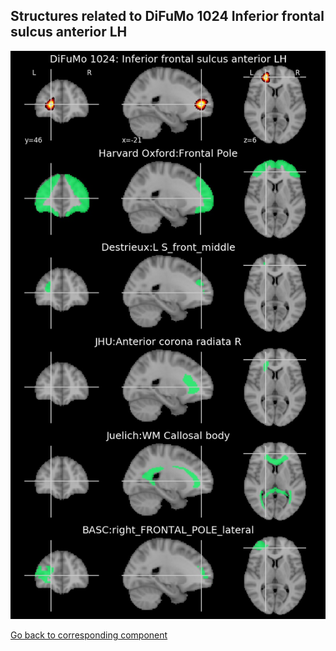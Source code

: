


## Structures related to DiFuMo 1024 Inferior frontal sulcus anterior LH

![478](478.jpg "Structures related to DiFuMo 1024 Inferior frontal sulcus anterior LH")

[Go back to corresponding component](https://parietal-inria.github.io/DiFuMo/1024/html/478.html)